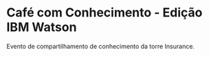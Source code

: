 # Café com Conhecimento - Edição IBM Watson

Evento de compartilhamento de conhecimento da torre Insurance.
